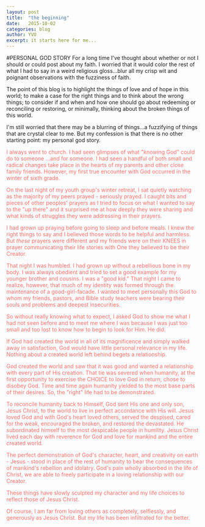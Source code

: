 ```yaml
---
layout: post
title:  "the beginning"
date:   2015-10-02
categories: blog
author: YVO
excerpt: it starts here for me...
---
```

#PERSONAL GOD STORY
For a long time I've thought about whether or not I should or could post about my faith. I worried that it would color the rest of what I had to say in a weird religious gloss...blur all my crisp wit and poignant observations with the fuzziness of faith.

The point of this blog is to highlight the things of love and of hope in this world; to make a case for the right things and to think about the wrong things; to consider if and when and how one should go about redeeming or reconciling or restoring, or minimally, thinking about the broken things of this world. 

I'm still worried that there may be a blurring of things...a fuzzifying of things that are crystal clear to me. But my confession is that there is no other starting point: my personal god story. 

<span style="color: #ff6f69;">
I always went to church. I had seen glimpses of what "knowing God" could do to someone ...and for someone. I had seen a handful of both small and radical changes take place in the hearts of my parents and other close family friends. However, my first true encounter with God occurred in the winter of sixth grade. 

On the last night of my youth group's winter retreat, I sat quietly watching as the majority of my peers prayed - seriously prayed. I caught bits and pieces of other peoples' prayers as I tried to focus on what I wanted to say to the "up there" and it surprised me at how deeply they were sharing and what kinds of struggles they were addressing in their prayers. 

I had grown up praying before going to sleep and before meals. I knew the right things to say and I believed those words to be helpful and harmless. But *these* prayers were different and my friends were on their KNEES in prayer communicating their life stories with One they believed to be their Creator. 

That night I was humbled. I had grown up without a rebellious bone in my body. I was always obedient and tried to set a good example for my younger brother and cousins. I was a "good kid." That night I came to realize, however, that much of my identity was formed through the maintenance of a good-girl-facade. I wanted to meet personally this God to whom my friends, pastors, and Bible study teachers were bearing their souls and problems and deepest insecurities. 

So without really knowing what to expect, I asked God to show me what I had not seen before and to meet me where I was because I was just too small and too lost to know how to begin to look for Him. He did.

If God had created the world in all of its magnificence and simply walked away in satisfaction, God would have little personal relevance in my life. Nothing about a created world left behind begets a relationship.

God created the world and saw that it was good and wanted a relationship with every part of His creation. That tie was severed when humanity, at the first opportunity to exercise the CHOICE to love God in return, chose to disobey God. Time and time again humanity yielded to the most base parts of their desires. So, the "right" life had to be demonstrated. 

To reconcile humanity back to Himself, God sent His one and only son, Jesus Christ, to the world to live in perfect accordance with His will. Jesus loved God and with God's heart loved others, served the despised, cared for the weak, encouraged the broken, and restored the devastated. He subordinated himself to the most despicable people in humility. Jesus Christ lived each day with reverence for God and love for mankind and the entire created world. 

The perfect demonstration of God's character, heart, and creativity on earth - Jesus - stood in place of the rest of humanity to bear the consequences of mankind's rebellion and idolatry. God's pain wholly absorbed in the life of Christ, we are able to freely participate in a loving relationship with our Creator. 

These things have slowly sculpted my character and my life choices to reflect those of Jesus Christ. 

Of course, I am far from loving others as completely, selflessly, and generously as Jesus Christ. 
But my life has been infiltrated for the better.</span>